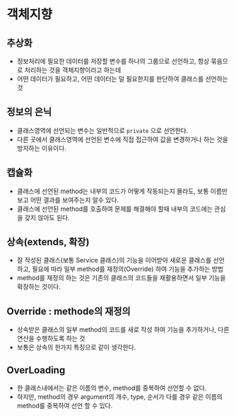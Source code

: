 # 객체지향
## 추상화
* 정보처리에 필요한 데이터를 저장할 변수를 하나의 그룹으로 선언하고, 항상 묶음으로 처리하는 것을 객체지향이라고 하는데
* 어떤 데이터가 필요하고, 어떤 데이터는 덜 필요한지를 판단하여 클래스를 선언하는 것

## 정보의 은닉
* 클래스영역에 선언되는 변수는 일반적으로 ```private``` 으로 선언한다.
* 다른 곳에서 클래스영역에 선언된 변수에 직접 접근하여 값을 변경하거나 하는 것을 방지하는 이유이다.

## 캡슐화
* 클래스에 선언된 method는 내부의 코드가 어떻게 작동되는지 몰라도, 보통 이름만 보고 어떤 결과를 보여주는지 알수 있다.
* 클래스에 선언된 method를 호출하여 문제를 해결해야 할때 내부의 코드에는 관심을 갖지 않아도 된다.

## 상속(extends, 확장)
* 잘 작성된 클래스(보통 Service 클래스)의 기능을 이어받아 새로운 클래스를 선언하고, 
필요에 따라 일부 method를 재정의(Override) 하여 기능을 추가하는 방법
* method를 재정의 하는 것은 기존의 클래스의 코드들을 재활용하면서 일부 기능을 확장하는 것이다.
## Override : methode의 재정의
* 상속받은 클래스의 일부 method의 코드를 새로 작성 하여 기능을 추가하거나, 다른 연산을 수행하도록 하는 것
* 보통은 상속의 한가지 특징으로 같이 생각한다.

## OverLoading
* 한 클래스내에서는 같은 이름의 변수, method를 중복하여 선언할 수 없다.
* 하지만, method의 경우 argument의 개수, type, 순서가 다를 경우 같은 이름의 method를 중복하여 선언 할 수 있다.